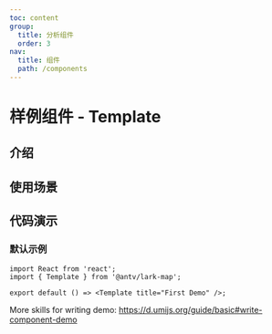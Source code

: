 ```yaml
---
toc: content
group:
  title: 分析组件
  order: 3
nav:
  title: 组件
  path: /components
---
```


# 样例组件 - Template

## 介绍

## 使用场景

## 代码演示

### 默认示例

```tsx
import React from 'react';
import { Template } from '@antv/lark-map';

export default () => <Template title="First Demo" />;
```

<API></API>

More skills for writing demo: https://d.umijs.org/guide/basic#write-component-demo
